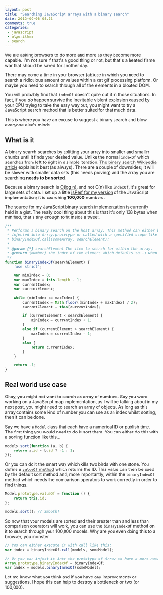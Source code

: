 ```yaml
---
layout: post
title: "Searching JavaScript arrays with a binary search"
date: 2013-06-08 08:52
comments: true
categories:
 - javascript
 - algorithms
 - search
---
```


We are asking browsers to do more and more as they become more capable. I'm not sure if that's a good thing or not, but that's a heated flame war that should be saved for another day.

There may come a time in your browser (ab)use in which you need to search a ridiculous amount or values within a cat gif processing platform. Or maybe you need to search through all of the elements in a bloated DOM.

You will probably find that `indexOf` doesn't quite cut it in those situations. In fact, if you *do* happen survive the inevitable violent explosion caused by your CPU trying to take the easy way out, you might want to try a JavaScript search method that is better suited for that much data.

This is where you have an excuse to suggest a binary search and blow everyone else's minds.

<!-- more -->

## What is it

A binary search searches by splitting your array into smaller and smaller chunks until it finds your desired value. Unlike the normal `indexOf` which searches from left to right in a simple iteration. [The binary search Wikipedia article][bs-wikipedia] explains it best (as always). There are a couple of downsides; It will be slower with smaller data sets (this needs proving) and the array you are searching **needs to be sorted**.

Because a binary search is [O(log n)][log], and not O(n) like `indexOf`, it's great for large sets of data. I set up a little [jsPerf for my version][perf] of the JavaScript implementation; it is searching **100,000** numbers.

The source for my [JavaScript binary search implementation][jsbinsearch] is currently held in a gist. The really cool thing about this is that it's only 138 bytes when minified, that's tiny enough to fit inside a tweet.

```javascript
/**
 * Performs a binary search on the host array. This method can either be
 * injected into Array.prototype or called with a specified scope like this:
 * binaryIndexOf.call(someArray, searchElement);
 *
 * @param {*} searchElement The item to search for within the array.
 * @return {Number} The index of the element which defaults to -1 when not found.
 */
function binaryIndexOf(searchElement) {
	'use strict';

	var minIndex = 0;
	var maxIndex = this.length - 1;
	var currentIndex;
	var currentElement;

	while (minIndex <= maxIndex) {
		currentIndex = Math.floor((minIndex + maxIndex) / 2);
		currentElement = this[currentIndex];

		if (currentElement < searchElement) {
			minIndex = currentIndex + 1;
		}
		else if (currentElement > searchElement) {
			maxIndex = currentIndex - 1;
		}
		else {
			return currentIndex;
		}
	}

	return -1;
}
```

## Real world use case

Okay, you might not want to search an array of numbers. Say you were working on a JavaScript map implementation, as I will be talking about in my next post, you might need to search an array of objects. As long as this array contains some kind of number you can use as an index whilst sorting, then it can be done.

Say we have a `Model` class that each have a numerical ID or publish time. The first thing you would need to do is sort them. You can either do this with a sorting function like this...

```javascript
models.sort(function (a, b) {
	return a.id < b.id ? -1 : 1;
});
```

Or you can do it the smart way which kills two birds with one stone. You define a [`valueOf` method][valueof] which returns the ID. This value can then be used by the default sort method and, more importantly, within the `binaryIndexOf` method which needs the comparison operators to work correctly in order to find things.

```javascript
Model.prototype.valueOf = function () {
	return this.id;
};

models.sort(); // Smooth!
```

So now that your models are sorted and their greater than and less than comparison operators will work, you can use the `binaryIndexOf` method on it to search through your 100,000 models. Why are you even doing this to a browser, you monster.

```javascript
// You can either execute it with call like this:
var index = binaryIndexOf.call(models, someModel);

// Or you can inject it into the prototype of Array to have a more native feel.
Array.prototype.binaryIndexOf = binaryIndexOf;
var index = models.binaryIndexOf(someModel);
```

Let me know what you think and if you have any improvements or suggestions. I hope this can help to destroy a bottleneck or two (or 100,000).

[bs-wikipedia]: http://en.wikipedia.org/wiki/Binary_search_algorithm
[log]: http://en.wikipedia.org/wiki/Logarithmic_time#Logarithmic_time
[perf]: http://jsperf.com/binaryindexof-and-indexof
[jsbinsearch]: https://gist.github.com/Wolfy87/5734530
[valueof]: https://developer.mozilla.org/en-US/docs/Web/JavaScript/Reference/Global_Objects/Object/valueOf
